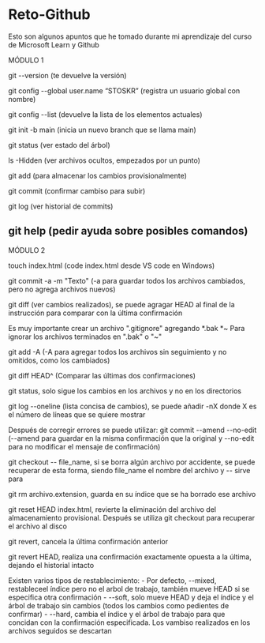 # Reto-Github
Esto son algunos apuntos que he tomado durante mi aprendizaje del curso de Microsoft Learn y Github

MÓDULO 1

git --version (te devuelve la versión)

git config --global user.name “STOSKR” (registra un usuario global con nombre)

git config --list (devuelve la lista de los elementos actuales)

git init -b main (inicia un nuevo branch que se llama main)

git status (ver estado del árbol)

ls -Hidden (ver archivos ocultos, empezados por un punto)

git add (para almacenar los cambios provisionalmente)

git commit (confirmar cambiso para subir)

git log (ver historial de commits)

git help (pedir ayuda sobre posibles comandos)
----------------------------------------------

MÓDULO 2

touch index.html 
(code index.html desde VS code en Windows)

git commit -a -m "Texto" (-a para guardar todos los archivos cambiados, pero no agrega archivos nuevos)

git diff (ver cambios realizados), se puede agragar HEAD al final de la instrucción para comparar con la última confirmación

Es muy importante crear un archivo ".gitignore" agregando
    *.bak
    *~
Para ignorar los archivos terminados en ".bak" o "~"

git add -A (-A para agregar todos los archivos sin seguimiento y no omitidos, como los cambiados)

git diff HEAD^ (Comparar las últimas dos confirmaciones)

git status, solo sigue los cambios en los archivos y no en los directorios

git log --oneline (lista concisa de cambios), se puede añadir -nX donde X es el número de líneas que se quiere mostrar

Después de corregir errores se puede utilizar:
git commit --amend --no-edit (--amend para guardar en la misma confirmación que la original y --no-edit para no modificar el mensaje de confirmación)

git checkout -- file_name, si se borra algún archivo por accidente, se puede recuperar de esta forma, siendo file_name el nombre del archivo y -- sirve para 

git rm archivo.extension, guarda en su índice que se ha borrado ese archivo

git reset HEAD index.html, revierte la eliminación del archivo del almacenamiento provisional. Después se utiliza git checkout para recuperar el archivo al disco

git revert, cancela la última confirmación anterior

git revert HEAD, realiza una confirmación exactamente opuesta a la última, dejando el historial intacto

Existen varios tipos de restablecimiento:
    - Por defecto, --mixed, restableceel índice pero no el arbol de trabajo, también mueve HEAD si se especifica otra confirmación
    - --soft, solo mueve HEAD y deja el índice y el 
    árbol de trabajo sin cambios (todos los cambios como pedientes de confirmar)
    - --hard, cambia el índice y el árbol de trabajo para que concidan con la confirmación especificada. Los vambiso realizados en los archivos seguidos se descartan
         


